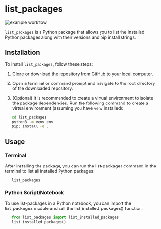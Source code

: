 # list_packages

![example workflow](https://github.com/github/docs/actions/workflows/python-package.yml/badge.svg)

`list_packages` is a Python package that allows you to list the installed Python packages along with their versions and pip install strings.

## Installation

To install `list_packages`, follow these steps:

1. Clone or download the repository from GitHub to your local computer.

2. Open a terminal or command prompt and navigate to the root directory of the downloaded repository.

3. (Optional) It is recommended to create a virtual environment to isolate the package dependencies. Run the following command to create a virtual environment (assuming you have `venv` installed):

```bash
   cd list_packages
   python3 -m venv env
   pip3 install -e .
```

## Usage

### Terminal

After installing the package, you can run the list-packages command in the terminal to list all installed Python packages:

``` bash
   list_packages
```

### Python Script/Notebook

To use list-packages in a Python notebook, you can import the list_packages module and call the list_installed_packages() function:

``` python
   from list_packages import list_installed_packages
   list_installed_packages()
```
